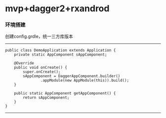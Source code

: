# mvp+dagger2+rxandrod

### 环境搭建
创建config.grdle，统一三方库版本
***
    public class DemoApplication extends Application {
        private static AppComponent sAppComponent;
    
        @Override
        public void onCreate() {
            super.onCreate();
            sAppComponent = DaggerAppComponent.builder()
                    .appModule(new AppModule(this)).build();
        }
    
        public static AppComponent getAppComponent() {
            return sAppComponent;
        }
    }
***

    